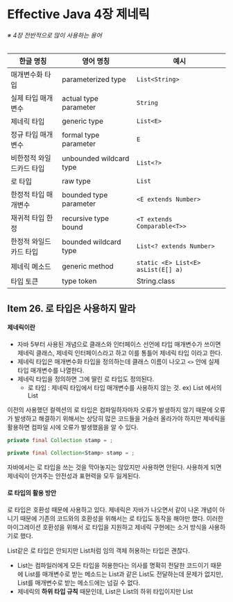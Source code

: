# Effective Java 4장 제네릭

###### ※ 4장 전반적으로 많이 사용하는 용어

| 한글 명칭                | 영어 명칭               | 예시                               |
| ------------------------ | ----------------------- | ---------------------------------- |
| 매개변수화 타입          | parameterized type      | `List<String>`                     |
| 실제 타입 매개변수       | actual type parameter   | `String`                           |
| 제네릭 타입              | generic type            | `List<E>`                          |
| 정규 타입 매개변수       | formal type parameter   | `E`                                |
| 비한정적 와일드카드 타입 | unbounded wildcard type | `List<?>`                          |
| 로 타입                  | raw type                | `List`                             |
| 한정적 타입 매개변수     | bounded type parameter  | `<E extends Number>`               |
| 재귀적 타입 한정         | recursive type bound    | `<T extends Comparable<T>>`        |
| 한정적 와일드카드 타입   | bounded wildcard type   | `List<? extends Number>`           |
| 제네릭 메소드            | generic method          | `static <E> List<E> asList(E[] a)` |
| 타입 토큰                | type token              | String.class                       |



## Item 26. 로 타입은 사용하지 말라

#### 제네릭이란

* 자바 5부터 사용된 개념으로 클래스와 인터페이스 선언에 타입 매개변수가 쓰이면 제네릭 클래스, 제네릭 인터페이스라고 하고 이를 통틀어 제네릭 타입 이라고 한다.
* 제네릭 타입은 매개변수화 타입을 정의하는데 클래스 이름이 나오고 `<>` 안에 실제 타입 매개변수를 나열한다.
* 제네릭 타입을 정의하면 그에 딸린 로 타입도 정의된다.
  * 로 타입 : 제네릭 타입에서 타입 매개변수를 사용하지 않는 것. ex) List<E> 에서의 List



이전의 사용했던 컬렉션의 로 타입은 컴파일하자마자 오류가 발생하지 않기 때문에 오류가 발생하고 해결하기 위해서는 상당히 많은 코드들을 거슬러 올라가야 하지만 제네릭을 활용하면 컴파일 시에 오류가 발생했음을 알 수 있다.

```java
private final Collection stamp = ;
```

```java
private final Collection<Stamp> stamp = ;
```



자바에서는 로 타입을 쓰는 것을 막아놓지는 않았지만 사용하면 안된다. 사용하게 되면 제네릭이 안겨주는 안전성과 표현력을 모두 잃게된다.



#### 로 타입의 활용 방안

로 타입은 호환성 때문에 사용하고 있다. 제네릭은 자바가 나오면서 같이 나온 개념이 아니기 때문에 기존의 코드와의 호환성을 위해서는 로 타입도 동작을 해야만 했다. 이러한 마이그레이션 호환성을 위해서 로 타입을 지원하고 제네릭 구현에는 소거 방식을 사용하기로 했다. 

List같은 로 타입은 안되지만 List<Object>처럼 임의 객체 허용하는 타입은 괜찮다.

*  List<Object>는 컴파일러에게 모든 타입을 허용한다는 의사를 명확히 전달한 코드이기 때문에 List를 매개변수로 받는 메소드는 List<String>과 같은 List도 전달하는데 문제가 없지만, List<Object>를 매개변수로 받는 메소드에는 넘길 수 없다. 
  * 제네릭의 **하위 타입 규칙** 때문인데, List<String>은 List의 하위 타입이지만 List<Object>의 하위 타입은 아니기 때문이다.
  * List과 같은 로 타입을 매개변수로 사용하면 타입 안정성을 잃게 된다.



```java
public static void main(String[] args) {
    List<String> strings = new ArrayList<>();
    unsafeAdd(strings, Integer.valueOf(42));
    String s = strings.get(0);
    
}

public static void unsafeAdd(List list, Object o) {
    list.add(o);
}
```

이 코드를 실행시키면 strings.get(0)의 결과를 형변환시에 `ClassCastException`이 발생한다. 이는 strings.get(0)이 수행 될 때 컴파일러는 자동으로 타입 매개변수로 선언된 String으로 형변환을 시도하게 되고, 42라는 값은Integer 타입이기에 형변환 예외가 발생하는 것이다.

같은 코드를 로 타입으로 사용하게 되면 아래와 같다.

```java
public static void main(String[] args) {
    List<String> strings = new ArrayList<>();
    unsafeAdd(strings, Integer.valueOf(42));
    String s = strings.get(0);
    
}

public static void unsafeAdd(List<Object> list, Object o) {
    list.add(o);
}
```

이 코드는 바로 컴파일 에러를 발생하며 실행조차 안된다. 이러한 의미로 로 타입을 사용하고 싶은 생각이 들긴 하지만 안전하지 않기 때문에 책에서는 `비한정적 와일드카드 타입`의 사용을 권장한다.

`비한정적 와일드카드` 타입은 제네릭 타입을 쓰고는 싶지만 실제 타입 매개변수가 무엇인지 모르거나 알고싶지 않을 때, 로 타입대신 **물음표를 사용하여 어떤 타입도 담을 수 있는 범용적인 매개변수화 타입이다.**

```java
static int numElementsInCommon(Set<?> s1, Set<?> s2){}
```

로 타입과의 차이점을 이야기하면 간단하게는 안전성의 차이이다. 로 타입의 경우 아무 원소나 넣을 수 있어 안전하지 않지만 와일드카드를 사용하면 어떤 원소도 넣을 수 없기 때문에 컴파일러가 제 역할을 하도록 한다.



#### 로 타입 사용의 예외

##### class 리터럴

클래스 리터럴에는 배열과 기본 타입을 제외하곤 매개변수화 타입을 사용하지 못하게 한다.



##### instanceof 연산자

런타임에는 제네릭 타입 정보가 지워지기 때문에 instanceof 연산자는 와일드카드 타입 이외의 매개변수화 타입에는 적용이 불가능하다. 따라서 아무 역할을 못하는 와일드 카드 타입을 사용하는 것 보다는 로 타입을 사용하는게 깔끔하다.



---



## Item 27. 비검사 경고를 제거하라

제네릭을 사용하면서 주로 나오는 경고

* 비검사 형변환 경고
* 비검사 메소드 호출 경고
* 비검사 매개변수화 가변인수 타입 경고
* 비검사 변환경고



대부분의 비검사 경고는 IDE에서 `warning`으로 표기가 되며 컴파일러에서 지적을 해주기 때문에 쉽게 제거가 가능하고, 자바 7부터 지원하는 `<>`연산자를 이용하여 해결도 가능하다.



##### 가능한 모든 비검사 경고를 제거하라

* 제거하게 되면 코드는 타입 안전성이 보장되어 런타임에 `ClassCastException`이 발생하지 않는다.

##### 경고를 제거할 수 없지만 안전하다고 생각되면 @SuppressWarnings("unchecked")를 사용하라

* 경고 없이 컴파일은 되지만 만약에 문제가 있다면 런타임에는 여전히 `ClassCastException`를 던질 수 있다.

##### @SuppressWarnings 어노테이션은 항상 가능한한 좁은 범위로 적용하자.

##### @SuppressWarnings("unchecked")을 사용할 때 그 경고를 무시해도 되는 안전한 이유를 적어두자.



---



## Item 28. 배열보다는 리스트를 사용하라.



### 배열과 제네릭 타입의 차이점

#### 공변과 불공변

간단하게 말하면 공변은 함께 변한다는 뜻이다. 상위 클래스가 있고 이를 상속하는 하위 클래스가 아래와 같은 코드로 존재한다.

```
Super sub = new Sub();
```

공변은 아래처럼 배열에서도 함께 변해서 적용된다는 뜻입니다.

```
Super[] sub = new Sub[]{};
```

배열은 공변이기 때문에 상위 클래스가 변하게 되면 하위 클래스도 변하게 되지만 제네릭 타입은 그렇지 않다. 또한 배열은 실수를 런타임에서 발견하게 되지만 제네릭의 경우 컴파일 시 오류가 발생하기 때문에 디버깅에도 용이하다.

#### 실체화

배열은 실체화가 가능하다. 

배열은 런타임에도 자신이 담기로 한 원소의 타입을 인지하고 확인하기 때문에 잘못된 배열에 다른 종류의 배열(Long배열에 String 배열)을 넣으려 하면 `ArrayStoreException`이 발생한다.



제네릭은 타입 정보가 런타임에는 소거되어 원소 타입을 컴파일타임에만 검사하며, 런타임에는 알 수 조차 없다.

- 소거는 자바 5 이전 제네릭이 지원되기 전의 레거시 코드와 제네릭 타입을 함께 사용할 수 있게 해주는 메커니즘으로 자바 5가 제네릭으로 순조롭게 전환될 수 있도록 해준다.



이러한 두 가지 차이점으로 인해 제네릭과 배열은 어울리지 않는다. 또한 제네릭 배열은 **타입이 안전하지 않고**, 만약 허용되었을 경우 **컴파일러가 자동 생성한 형변환 코드에서 런타임에 `ClassCastException`가 발생할 수 있다.** 이는 런타임에 `ClassCastException`이 발생하는 일을 막아주겠다고 하는 제네릭 타입 시스템의 취지에 어긋난다.



#### 실체화 불가 타입

정규 타입 매개변수 E, 제네릭 타입 List<E>, 매개변수화 타입 릿 List<String>와 같은 값을 실체화 불가 타입이라 한다. 이러한 값들은 실체화가 되지 않아서 런타임에는 컴파일타임보다 타입 정보를 적게 가지는 타입이다.

* 소거 메커니즘으로 인해 매개변수화 타입 중에서 실체화가 가능한 타입은 List<?>나 Map<?,?>같은 비한정적 와일드카드 타입뿐이다.



또한 제네릭과 가변인수 메소드를 같이 사용하면 경고 메세지를 받게 되는데, 가변인수 메소드를 호출할 때마다 가변인수 매개변수를 담을 배열이 만들어진다. 이 때 이 배열의 원소가 실체화 불가 타입이라면 경고가 발생하게 된다.

* 이 경고는 `@SafeVarags`라는 어노테이션으로 대처할 수 있다.



---



## Item 29. 이왕이면 제네릭 타입으로 만들라



```java
public class Stack {
    private Object[] elements;
    private int size = 0;
    private static final int DEFAULT_INITIAL_CAPACITY = 16;

    public Stack() {
        elements = new Object[DEFAULT_INITIAL_CAPACITY];
    }

    public void push(Object e) {
        ensureCapacity();
        elements[size++] = e;
    }

    public Object pop() {
        if(size == 0) throw new EmptyStackException();
        Object result = elements[--size];
        elements[size] = null;
        return result;
    }
}
```

이 코드는 아이템 7에서 다룬 단순한 코드의 일부이다. 이 코드는 제네릭으로 바꾼다고 하면 시스템에는 아무 문제가 없고, 오히려 지금 코드가 제네릭을 활용하지 않아 불안전한 상태이기 때문에 스택에서 꺼낸 객체를 형변환할 때 런타임 오류가 날 가능성이 있다.

```java
public class Stack<E> {
    private E[] elements;
    private int size = 0;
    private static final int DEFAULT_INITIAL_CAPACITY = 16;

    public Stack() {
        elements = new E[DEFAULT_INITIAL_CAPACITY];
    }

    public void push(E e) {
        ensureCapacity();
        elements[size++] = e;
    }

    public E pop() {
        if(size == 0) throw new EmptyStackException();
        E result = elements[--size];
        elements[size] = null;
        return result;
    }
}
```

제네릭으로 변경은 했지만 전 장에서 말했듯이 `elements = new E[DEFAULT_INITIAL_CAPACITY];`라는 표현에서 우리가 사용하면 안된다고 했던 실체화 불가 타입으로 만들어진 배열이 존재한다. 이 문제는 두 가지 방법으로 해결이 가능하다.



#### 제네릭 배열 생성을 금지하는 제약을 우회하는 방법

기존의 코드를 `elements = (E[]) new Object[DEFAULT_INITIAL_CAPACITY];`로 Object 배열을 생성하고, 제네릭 배열로 형변환 하는 방식이다.

* 이렇게 하면 오류는 해결할 수 있지만, 대신 `Unchecked cast`경고가 생긴다.
  - 이 방식에서는 배열 elements는 private 필드에 저장되며, 클라이언트로 반환되거나 다른 메소드로 전달되는 일이 없습니다. 즉, 비검사 형변환은 안전하기 때문에  `@SuppressWarnings` 어노테이션을 통해 해당 경고를 숨기면 된다.

이 방식은 코드가 짧아서 가독성이 좋다는 장점과 형변환을 배열 생성 시에만 해주면 된다는 장점이 있다.

하지만 배열의 런타임 타입이 컴파일타임 타입과 달라 힙오염이 발생할 수 있다.



#### elements 필드 타입을 Object[]로 바꾸는 방법

```java
public class Stack<E> {
    private Object[] elements;
    private int size = 0;
    private static final int DEFAULT_INITIAL_CAPACITY = 16;

    public Stack() {
        elements = new Object[DEFAULT_INITIAL_CAPACITY];
    }
    ...
}
```

이런 식으로 코드를 변경하면 오류는 없지만 경고가 발생한다. 또한 pop 메소드에서 Object에서 E로 형변환이 되야 하기 때문에 런타임 오류가 발생할 수 있다.

* 경고는 `@SuppressWarnings("unchecked")` 어노테이션을 이용하고, 형변환 문제는 타입캐스팅을 해준다.

  ```java
  @SuppressWarnings("unchecked") E result = (E) elements[--size];
  ```

이 방식은 코드의 길이는 다소 길지만 힙오염이 발생하지 않는다는 장점이 있다.

- 타임에 ClassCastException이 발생하는 일을 막아주겠다는 제네릭 타입 시스템의 취지에 어긋난다.



---



##  Item 30. 이왕이면 제네릭 메소드로 만들라

메소드도 클래스와 마찬가지로 제네릭으로 만들 수 있다.

```java
public static Set union(Set s1, Set s2) {
		Set result = new HashSet(s1);
		result.addAll(s2);
		return result;
}
```

책에 나와있는 이 예시는 반환타입, 매개변수가 로 타입이기에 새로운 HashSet을 만들고 거기에 s1을 넣는 것이 안전하지 않고, addAll로 s2 를 넣는 것도 안전하지 않다. 이 메소드를 제네릭을 이용해서 안전하게 만들면 다음과 같다.

```java
public static <E> Set<E> union(Set<E> s1, Set<E> s2) {
    Set<E> result = new HashSet<>(s1);
    result.addAll(s2);
    return result;
}
```



#### 제네릭 싱글톤 팩토리

불변 객체를 여러 타입으로 활용할 수 있게 만들어야 하는 경우가 종종 생기는데, 제네릭은 런타임시 타입 정보가 소거 된다. 그래서 하나의 객체를 어떤 타입으로든 매개변수화가 가능한데, 이게 가능하려면 요청한 타입 매개변수에 맞게 객체의 타입을 바꿔주는 정적 팩토리를 만들어야 한다.

이러한 패턴을 **제네릭 싱글톤 팩토리**라 하며 `Collections.reverseOrder`같은 함수 객체나 `Collections.emptySet`같은 컬렉션용으로 사용한다.

책에서는 항등함수를 이용하여 예시를 보여주었다.

- 항등 함수 객체는 상태가 없고, 제네릭이 실체화된다면 항등함수를 타입별로 만들어야 하지만, 소거가 되기 때문에 제네릭 싱글턴 하나면 충분하다.

```java
public static UnaryOperator<Object> IDENTITY_FN = (t) -> t;

@SuppressWarnings("unchecked")
public static <T> UnaryOperator<T> identiyFunction() {
	return (UnaryOperator<T>) IDENTITY_FN;
```



```java
public static void main(String[] args) {
    String[] strings = { "삼베", "대마", "나일론" };
    UnaryOperator<String> sameString = identityFunction();
    for (String s : strings)
        System.out.println(sameString.apply(s));

    Number[] numbers = { 1, 2.0, 3L };
    UnaryOperator<Number> sameNumber = identityFunction();
    for (Number n : numbers)
        System.out.println(sameNumber.apply(n));
}
```



#### 재귀적 타입 한정(recursive type bound)

자기 자신이 들어간 표현식을 사용해 타입 매개변수의 허용 범위를 한정하는 것으로 주로 Comparable 인터페이스와 함께 사용된다.

```java
public interface Comparable<T> {
	int compareTo(T o);
}
```

위는 comparable 인터페이스이다. 여기서 T는 구현한 타입이 비교할 수 있는 원소를 정의하는데 String이나 Integer 등이 필요할 때마다 `Comparable<String>` , `Comparable<Integer>`와 같이 구현한다. 이것을 재귀적 타입 한정을 이용하면 아래와 같이 사용할 수 있다.

```java
public static <E extends Comparable<E>> Optional<E> max(Collection<E> c);
```

타입한정인 `<E extends Comparable<E>>`은 **모든 타입 E는 자신과 비교할 수 있다.** 아래에 이를 구현한 메소드는 원소의 순서 기준으로 최댓값을 계산하고, 컴파일 오류가 발생하지 않는 코드이다.

```java
public static <E extends Comparable<E>> Optional<E> max(Collection<E> c) {
    if(c.isEmpty()){
    	return Optional.empty();  
    } 
    
    E result = null;
    for (E e : c) {
        if(result == null || e.compareTo(result) > 0) {
            result = Objects.requireNonNull(e);
        }
    }
    return Optional.of(result);
}
```



재귀적 타입 한정은 복잡해질 가능성도 존재하긴 하지만 그런 경우는 많지 않고, 반환값을 명시적으로 형변환해야 하는 메소드보다 제네릭 메소드가 훨씬 안전하고 사용하기도 쉽다.

